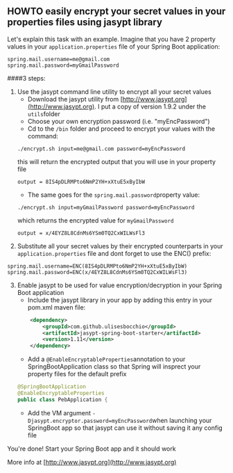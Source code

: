 ## HOWTO easily encrypt your secret values in your properties files using jasypt library

Let's explain this task with an example. Imagine that you have 2 property values in your `application.properties` file of your Spring Boot application:

```
spring.mail.username=me@gmail.com  
spring.mail.password=myGmailPassword
```

####3 steps:

1. Use the jasypt command line utility to encrypt all your secret values
    * Download the jasypt utility from [http://www.jasypt.org](http://www.jasypt.org). I put a copy of version 1.9.2 under the `utils`folder
    * Choose your own encryption password (i.e. "myEncPassword")
    * Cd to the `/bin` folder and proceed to encrypt your values with the command:
    ```
    ./encrypt.sh input=me@gmail.com password=myEncPassword
    ```
    this will return the encrypted output that you will use in your property file
    ```
    output = 8IS4pDLRMPto6NmP2YH+xXtuE5xByIbW
    ```
    * The same goes for the `spring.mail.password`property value:
    ```
    ./encrypt.sh input=myGmailPassword password=myEncPassword
    ```
    which returns the encrypted value for `myGmailPassword`
    ```
    output = x/4EYZ8L8CdnMs6YSm0TQ2CxWILWsFl3
    ```
2. Substitute all your secret values by their encrypted counterparts in your `application.properties` file and dont forget to use the ENC() prefix:

```
spring.mail.username=ENC(8IS4pDLRMPto6NmP2YH+xXtuE5xByIbW)  
spring.mail.password=ENC(x/4EYZ8L8CdnMs6YSm0TQ2CxWILWsFl3)
```

3. Enable jasypt to be used for value encryption/decryption in your Spring Boot application
    * Include the jasypt library in your app by adding this entry in your pom.xml maven file:
    ```xml
		<dependency>
	        <groupId>com.github.ulisesbocchio</groupId>
	        <artifactId>jasypt-spring-boot-starter</artifactId>
	        <version>1.11</version>
		</dependency>
	```    
    * Add a `@EnableEncryptableProperties`annotation to your SpringBootApplication class so that Spring will insprect your property files for the default prefix 
    ```Java
    @SpringBootApplication
	@EnableEncryptableProperties
	public class PebApplication {
	```
    * Add the VM argument `-Djasypt.encryptor.password=myEncPassword`when launching your SpringBoot app so that jasypt can use it without saving it any config file 	

You're done! Start your Spring Boot app and it should work

More info at [http://www.jasypt.org](http://www.jasypt.org)
